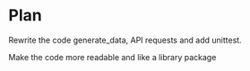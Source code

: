 # Plan 
Rewrite the code generate_data, API requests and add unittest.

Make the code more readable and like a library package
